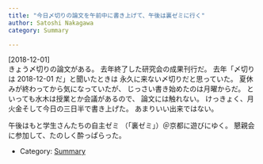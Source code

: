 ```yaml
---
title: "今日〆切りの論文を午前中に書き上げて、午後は裏ゼミに行く"
author: Satoshi Nakagawa
category: Summary

---
```


[2018-12-01]  
 きょう〆切りの論文がある。
去年終了した研究会の成果刊行だ。
去年「〆切りは 2018-12-01 だ」と聞いたときは
永久に来ない〆切りだと思っていた。
夏休みが終わってから気になっていたが、
じっさい書き始めたのは月曜からだ。
といっても水木は授業とか会議があるので、
論文には触れない。
けっきょく、月火金そして今日の三日半で書き上げた。
あまりいい出来ではない。

 午後はもと学生さんたちの自主ゼミ
（「裏ゼミ」）＠京都に遊びにゆく。
懇親会に参加して、たのしく酔っぱらった。

- Category: [Summary](/categories.html#Summary)

